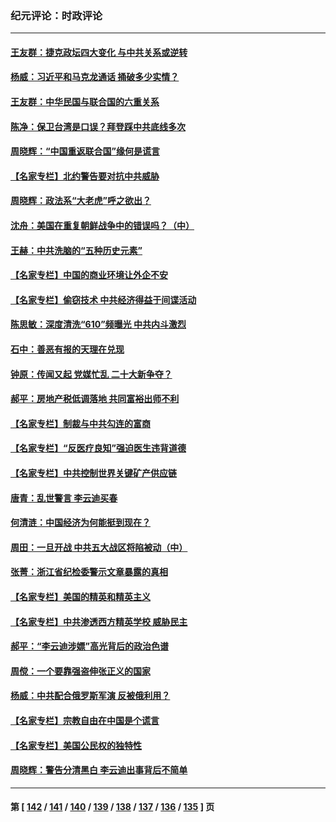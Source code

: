 ### 纪元评论：时政评论
---
#### [王友群：捷克政坛四大变化 与中共关系或逆转](../../pages/nsc1025/n13332269.md) 
#### [杨威：习近平和马克龙通话 捅破多少实情？](../../pages/nsc1025/n13331923.md) 
#### [王友群：中华民国与联合国的六重关系](../../pages/nsc1025/n13329503.md) 
#### [陈净：保卫台湾是口误？拜登踩中共底线多次](../../pages/nsc1025/n13331298.md) 
#### [周晓辉：“中国重返联合国”缘何是谎言](../../pages/nsc1025/n13331417.md) 
#### [【名家专栏】北约警告要对抗中共威胁](../../pages/nsc1025/n13330929.md) 
#### [周晓辉：政法系“大老虎”呼之欲出？](../../pages/nsc1025/n13328968.md) 
#### [沈舟：美国在重复朝鲜战争中的错误吗？（中）](../../pages/nsc1025/n13329458.md) 
#### [王赫：中共洗脑的“五种历史元素”](../../pages/nsc1025/n13328894.md) 
#### [【名家专栏】中国的商业环境让外企不安](../../pages/nsc1025/n13328319.md) 
#### [【名家专栏】偷窃技术 中共经济得益于间谍活动](../../pages/nsc1025/n13328413.md) 
#### [陈思敏：深度清洗“610”频曝光 中共内斗激烈](../../pages/nsc1025/n13327987.md) 
#### [石中：善恶有报的天理在兑现](../../pages/nsc1025/n13327698.md) 
#### [钟原：传闻又起 党媒忙乱 二十大新争夺？](../../pages/nsc1025/n13327186.md) 
#### [郝平：房地产税低调落地 共同富裕出师不利](../../pages/nsc1025/n13327241.md) 
#### [【名家专栏】制裁与中共勾连的富商](../../pages/nsc1025/n13326191.md) 
#### [【名家专栏】“反医疗良知”强迫医生违背道德](../../pages/nsc1025/n13326164.md) 
#### [【名家专栏】中共控制世界关键矿产供应链](../../pages/nsc1025/n13326004.md) 
#### [唐青：乱世警言 李云迪买春](../../pages/nsc1025/n13324990.md) 
#### [何清涟：中国经济为何能挺到现在？](../../pages/nsc1025/n13325562.md) 
#### [周田：一旦开战 中共五大战区将陷被动（中）](../../pages/nsc1025/n13325247.md) 
#### [张菁：浙江省纪检委警示文章暴露的真相](../../pages/nsc1025/n13325269.md) 
#### [【名家专栏】美国的精英和精英主义](../../pages/nsc1025/n13324509.md) 
#### [【名家专栏】中共渗透西方精英学校 威胁民主](../../pages/nsc1025/n13324491.md) 
#### [郝平：“李云迪涉嫖”高光背后的政治色谱](../../pages/nsc1025/n13324026.md) 
#### [周傥：一个要靠强盗伸张正义的国家](../../pages/nsc1025/n13324153.md) 
#### [杨威：中共配合俄罗斯军演 反被俄利用？](../../pages/nsc1025/n13323507.md) 
#### [【名家专栏】宗教自由在中国是个谎言](../../pages/nsc1025/n13322802.md) 
#### [【名家专栏】美国公民权的独特性](../../pages/nsc1025/n13322798.md) 
#### [周晓辉：警告分清黑白  李云迪出事背后不简单](../../pages/nsc1025/n13323477.md) 

---
#### 第 [ [142](./142.md) / [141](./141.md) / [140](./140.md) / [139](./139.md) / [138](./138.md) / [137](./137.md) / [136](./136.md) / [135](./135.md) ] 页
